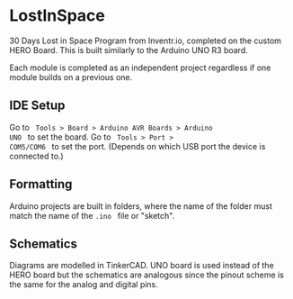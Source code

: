 # LostInSpace #
30 Days Lost in Space Program from Inventr.io, completed on the custom HERO Board. This is built similarly to the Arduino UNO R3 board.

Each module is completed as an independent project regardless if one module builds on a previous one.

## IDE Setup ##
Go to <code> Tools > Board > Arduino AVR Boards > Arduino UNO </code> to set the board.
Go to <code> Tools > Port > COM5/COM6 </code> to set the port. (Depends on which USB port the device is connected to.)

## Formatting ##
Arduino projects are built in folders, where the name of the folder must match the name of the <code>.ino </code> file or "sketch".

## Schematics ##
Diagrams are modelled in TinkerCAD. UNO board is used instead of the HERO board but the schematics are analogous since the pinout scheme is the same for the analog and digital pins.
